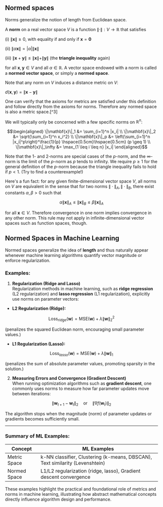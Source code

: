 ## Normed spaces

Norms generalize the notion of length from Euclidean space.

A **norm** on a real vector space $V$ is a function
$\|\cdot\| : V \to \mathbb{R}$ that satisfies

(i) $\|\mathbf{x}\| \geq 0$, with equality if and only if
    $\mathbf{x} = \mathbf{0}$

(ii) $\|\alpha\mathbf{x}\| = |\alpha|\|\mathbf{x}\|$

(iii) $\|\mathbf{x}+\mathbf{y}\| \leq \|\mathbf{x}\| + \|\mathbf{y}\|$
      (the **triangle inequality** again)

for all $\mathbf{x}, \mathbf{y} \in V$ and all $\alpha \in \mathbb{R}$.
A vector space endowed with a norm is called a **normed vector space**,
or simply a **normed space**.

Note that any norm on $V$ induces a distance metric on $V$:

$d(\mathbf{x}, \mathbf{y}) = \|\mathbf{x}-\mathbf{y}\|$

One can verify that the axioms for metrics are satisfied under this definition and
follow directly from the axioms for norms. Therefore any normed space is
also a metric space.[^3]

We will typically only be concerned with a few specific norms on
$\mathbb{R}^n$:

$$\begin{aligned}
\|\mathbf{x}\|_1 &= \sum_{i=1}^n |x_i| \\
\|\mathbf{x}\|_2 &= \sqrt{\sum_{i=1}^n x_i^2} \\
\|\mathbf{x}\|_p &= \left(\sum_{i=1}^n |x_i|^p\right)^\frac{1}{p} \hspace{0.5cm}\hspace{0.5cm} (p \geq 1) \\
\|\mathbf{x}\|_\infty &= \max_{1 \leq i \leq n} |x_i|
\end{aligned}$$

Note that the 1- and 2-norms are special cases of the
$p$-norm, and the $\infty$-norm is the limit of the $p$-norm as $p$
tends to infinity. We require $p \geq 1$ for the general definition of
the $p$-norm because the triangle inequality fails to hold if $p < 1$.
(Try to find a counterexample!)

Here's a fun fact: for any given finite-dimensional vector space $V$,
all norms on $V$ are equivalent in the sense that for two norms
$\|\cdot\|_A, \|\cdot\|_B$, there exist constants $\alpha, \beta > 0$
such that

$$\alpha\|\mathbf{x}\|_A \leq \|\mathbf{x}\|_B \leq \beta\|\mathbf{x}\|_A$$

for all $\mathbf{x} \in V$. Therefore convergence in one norm implies
convergence in any other norm. This rule may not apply in
infinite-dimensional vector spaces such as function spaces, though.



## Normed Spaces in Machine Learning

Normed spaces generalize the idea of **length** and thus naturally appear whenever machine learning algorithms quantify vector magnitude or enforce regularization.

### Examples:

1. **Regularization (Ridge and Lasso)**  
Regularization methods in machine learning, such as **ridge regression** (L2 regularization) and **lasso regression** (L1 regularization), explicitly use norms on parameter vectors:

- **L2 Regularization (Ridge):**

$$\text{Loss}_{ridge}(\mathbf{w}) = \text{MSE}(\mathbf{w}) + \lambda \|\mathbf{w}\|_2^2$$

(penalizes the squared Euclidean norm, encouraging small parameter values.)

- **L1 Regularization (Lasso):**
     
$$\text{Loss}_{lasso}(\mathbf{w}) = \text{MSE}(\mathbf{w}) + \lambda \|\mathbf{w}\|_1$$

(penalizes the sum of absolute parameter values, promoting sparsity in the solution.)

2. **Measuring Errors and Convergence (Gradient Descent)**  
When running optimization algorithms such as **gradient descent**, one commonly uses norms to measure how far parameter updates move between iterations:
     
$$\|\mathbf{w}_{t+1} - \mathbf{w}_{t}\|_2 \quad \text{or} \quad \|\nabla f(\mathbf{w}_t)\|_2$$

The algorithm stops when the magnitude (norm) of parameter updates or gradients becomes sufficiently small.

---
### Summary of ML Examples:

| Concept           | ML Examples                                             |
|-------------------|---------------------------------------------------------|
| Metric Space      | k-NN classifier, Clustering (k-means, DBSCAN), Text similarity (Levenshtein) |
| Normed Space      | L1/L2 regularization (ridge, lasso), Gradient descent convergence |

These examples highlight the practical and foundational role of metrics and norms in machine learning, illustrating how abstract mathematical concepts directly influence algorithm design and performance.